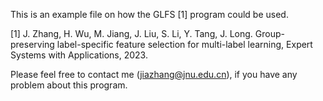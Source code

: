 This is an example file on how the GLFS [1] program could be used.

[1] J. Zhang, H. Wu, M. Jiang, J. Liu, S. Li, Y. Tang, J. Long. Group-preserving label-specific feature selection for multi-label learning, Expert Systems with Applications, 2023.

Please feel free to contact me (jiazhang@jnu.edu.cn), if you have any problem about this program.

